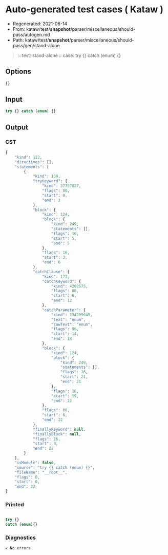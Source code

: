 # Auto-generated test cases ( Kataw )
- Regenerated: 2021-06-14
- From: kataw/test/__snapshot__/parser/miscellaneous/should-pass/autogen.md
- Path: kataw/test/__snapshot__/parser/miscellaneous/should-pass/gen/stand-alone
> :: test: stand-alone
> :: case: try {} catch (enum) {}
## Options

`````js
{}
`````
## Input

`````js
try {} catch (enum) {}
`````
## Output

### CST

```javascript
{
    "kind": 122,
    "directives": [],
    "statements": [
        {
            "kind": 159,
            "tryKeyword": {
                "kind": 37757027,
                "flags": 80,
                "start": 0,
                "end": 3
            },
            "block": {
                "kind": 124,
                "block": {
                    "kind": 249,
                    "statements": [],
                    "flags": 16,
                    "start": 5,
                    "end": 5
                },
                "flags": 16,
                "start": 3,
                "end": 6
            },
            "catchClause": {
                "kind": 173,
                "catchKeyword": {
                    "kind": 4202575,
                    "flags": 80,
                    "start": 6,
                    "end": 12
                },
                "catchParameter": {
                    "kind": 134299649,
                    "text": "enum",
                    "rawText": "enum",
                    "flags": 96,
                    "start": 14,
                    "end": 18
                },
                "block": {
                    "kind": 124,
                    "block": {
                        "kind": 249,
                        "statements": [],
                        "flags": 16,
                        "start": 21,
                        "end": 21
                    },
                    "flags": 16,
                    "start": 19,
                    "end": 22
                },
                "flags": 80,
                "start": 6,
                "end": 22
            },
            "finallyKeyword": null,
            "finallyBlock": null,
            "flags": 16,
            "start": 0,
            "end": 22
        }
    ],
    "isModule": false,
    "source": "try {} catch (enum) {}",
    "fileName": "__root__",
    "flags": 0,
    "start": 0,
    "end": 22
}
```

### Printed

```javascript

try {}
catch (enum){}

```

### Diagnostics

```javascript
✔ No errors
```

